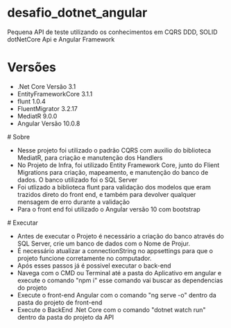 # desafio_dotnet_angular
Pequena API de teste utilizando os conhecimentos em CQRS DDD, SOLID dotNetCore Api e Angular Framework

# Versões
<ul>
  <li>
    .Net Core Versão 3.1
 </li>
   <li>
    EntityFrameworkCore 3.1.1
 </li>
    <li>
    flunt 1.0.4
 </li>
     <li>
    FluentMigrator 3.2.17
 </li>
     <li>
   MediatR 9.0.0
 </li>
    <li>
    Angular Versão 10.0.8
 </li>
</ul>
# Sobre
<ul>
  <li>
   Nesse projeto foi utilizado o padrão CQRS com auxilio do biblioteca MediatR, para criação e manutenção dos Handlers
 </li>
   <li>
    No Projeto de Infra, foi utilizado Entity Framework Core, junto do Flient Migrations para criação, mapeamento, e manutenção do banco de dados.
    O banco utilizado foi o SQL Server 
 </li>
    <li>
    Foi utlizado a biblioteca flunt para validação dos modelos que eram trazidos direto do front end, e também para devolver qualquer mensagem de erro durante a validação
 </li>
    <li>
   Para o front end foi utilizado o Angular versão 10 com bootstrap 
 </li>
</ul>
# Executar

<ul>
  <li>
   Antes de executar o Projeto é necessário a criação do banco através do SQL Server, crie um banco de dados com o Nome de Projur.
  </li>
  <li>
    É necessário atualizar a connectionString no appsettings para que o projeto funcione corretamente no computador.
  </li>
    <li>
    Após esses passos já é possivel executar o back-end 
  </li>
  <li>
  Navega com o CMD ou Terminal até a pasta do Aplicativo em angular e execute o comando "npm i" esse comando vai buscar as dependencias do projeto 
  </li>
    <li>
 Execute o front-end Angular com o comando "ng serve -o" dentro da pasta do projeto de front-end
  </li>  
  <li>
 Execute o BackEnd .Net Core com o comando "dotnet watch run" dentro da pasta do projeto da API
  </li>
</ul>

